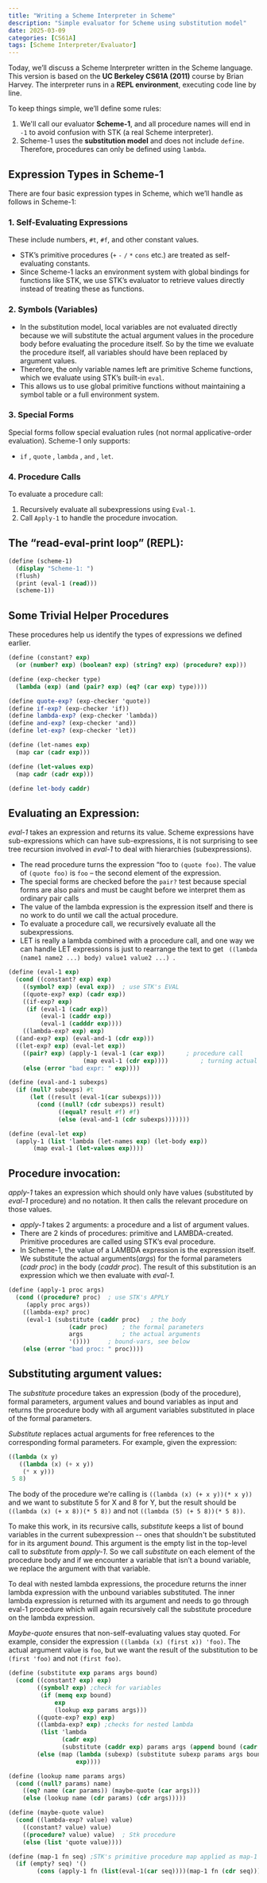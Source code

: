 ```yaml
---
title: "Writing a Scheme Interpreter in Scheme"
description: "Simple evaluator for Scheme using substitution model"
date: 2025-03-09
categories: [CS61A]
tags: [Scheme Interpreter/Evaluator]
---
```


<p>Today, we’ll discuss a Scheme Interpreter written in the Scheme language. This version is based on the <strong>UC Berkeley CS61A (2011)</strong> course by Brian Harvey. The interpreter runs in a <strong>REPL environment</strong>, executing code line by line.</p>

<p>To keep things simple, we’ll define some rules:</p>

<ol>
  <li>We'll call our evaluator <strong>Scheme-1</strong>, and all procedure names will end in <code>-1</code> to avoid confusion with STK (a real Scheme interpreter).</li>
  <li>Scheme-1 uses the <strong>substitution model</strong> and does not include <code>define</code>. Therefore, procedures can only be defined using <code>lambda</code>.</li>
</ol>

<h2>Expression Types in Scheme-1</h2>

<p>There are four basic expression types in Scheme, which we’ll handle as follows in Scheme-1:</p>

<h3>1. Self-Evaluating Expressions</h3>

<p>These include numbers, <code>#t</code>, <code>#f</code>, and other constant values.</p>

<ul>
  <li>STK’s primitive procedures (<code>+</code>  <code>-</code>  <code>/</code>  <code>*</code>  <code>cons</code>  etc.) are treated as self-evaluating constants.</li>
  <li>Since Scheme-1 lacks an environment system with global bindings for functions like STK, we use STK’s evaluator to retrieve values directly instead of treating these as functions.</li>
</ul>

<h3>2. Symbols (Variables)</h3>

<ul>
  <li>In the substitution model, local variables are not evaluated directly because we will substitute the actual argument values in the procedure body before evaluating the procedure itself. So by the time we evaluate the procedure itself, all variables should have been replaced by argument values. </li>
  <li>Therefore, the only variable names left are primitive Scheme functions, which we evaluate using STK’s built-in <code>eval</code>.</li>
  <li>This allows us to use global primitive functions without maintaining a symbol table or a full environment system.</li>
</ul>

<h3>3. Special Forms</h3>

<p>Special forms follow special evaluation rules (not normal applicative-order evaluation). Scheme-1 only supports:</p>

<ul>
  <li><code>if</code> , <code>quote</code> , <code>lambda</code> , <code>and</code> , <code>let</code>. </li>
</ul>

<h3>4. Procedure Calls</h3>

<p>To evaluate a procedure call:</p>

<ol>
  <li>Recursively evaluate all subexpressions using <code>Eval-1</code>.</li>
  <li>Call <code>Apply-1</code> to handle the procedure invocation.</li>
</ol>

<h2>The “read-eval-print loop” (REPL):</h2>

```scheme
(define (scheme-1)
  (display "Scheme-1: ")
  (flush)
  (print (eval-1 (read)))
  (scheme-1))
```

<h2>Some Trivial Helper Procedures</h2>

<p>These procedures help us identify the types of expressions we defined earlier.</p>

```scheme
(define (constant? exp)
  (or (number? exp) (boolean? exp) (string? exp) (procedure? exp)))

(define (exp-checker type)
  (lambda (exp) (and (pair? exp) (eq? (car exp) type))))

(define quote-exp? (exp-checker 'quote))
(define if-exp? (exp-checker 'if))
(define lambda-exp? (exp-checker 'lambda))
(define and-exp? (exp-checker 'and))
(define let-exp? (exp-checker 'let))

(define (let-names exp)
  (map car (cadr exp)))

(define (let-values exp)
  (map cadr (cadr exp)))

(define let-body caddr)
```

<h2>Evaluating an Expression:</h2>

<p><i>eval-1</i> takes an expression and returns its value. Scheme expressions have sub-expressions which can have sub-expressions, it is not surprising to see tree recursion involved in <i>eval-1</i> to deal with hierarchies (subexpressions). </p>

<ul>
  <li>The read procedure turns the expression “foo to <code>(quote foo)</code>. The value of <code>(quote foo)</code> is <code>foo</code> – the second element of the expression.</li>
  <li>The special forms are checked before the <code>pair?</code> test because special forms are also pairs and must be caught before we interpret them as ordinary pair calls </li>
  <li>The value of the lambda expression is the expression itself and there is no work to do until we call the actual procedure. </li>
  <li>To evaluate a procedure call, we recursively evaluate all the subexpressions. </li>
  <li>LET is really a lambda combined with a procedure call, and one way we can handle LET expressions is just to rearrange the text to get <code> ((lambda (name1 name2 ...) body) value1 value2 ...) </code>. </li>
</ul>

```scheme
(define (eval-1 exp)
  (cond ((constant? exp) exp) 
	((symbol? exp) (eval exp))	; use STK's EVAL
	((quote-exp? exp) (cadr exp))
	((if-exp? exp)
	 (if (eval-1 (cadr exp))
	     (eval-1 (caddr exp))
	     (eval-1 (cadddr exp))))
	((lambda-exp? exp) exp)
  ((and-exp? exp) (eval-and-1 (cdr exp)))
  ((let-exp? exp) (eval-let exp))
	((pair? exp) (apply-1 (eval-1 (car exp))      ; procedure call
			         (map eval-1 (cdr exp))))         ; turning actual argument expressions into argument values by tree recursion
	(else (error "bad expr: " exp))))

(define (eval-and-1 subexps)
  (if (null? subexps) #t
      (let ((result (eval-1(car subexps))))
        (cond ((null? (cdr subexps)) result)
              ((equal? result #f) #f)
              (else (eval-and-1 (cdr subexps)))))))

(define (eval-let exp)
  (apply-1 (list 'lambda (let-names exp) (let-body exp))
	   (map eval-1 (let-values exp))))
```

<h2>Procedure invocation:</h2>

<p><i>apply-1</i> takes an expression which should only have values (substituted by <i>eval-1</i> procedure) and no notation. It then calls the relevant procedure on those values. </p>

<ul>
  <li><i>apply-1</i> takes 2 arguments: a procedure and a list of argument values.</li>
  <li>There are 2 kinds of procedures: primitive and LAMBDA-created. Primitive procedures are called using STK’s eval procedure.</li>
  <li>In Scheme-1, the value of a LAMBDA expression is the expression itself. We substitute the actual arguments(<i>args</i>) for the formal parameters (<i>cadr proc</i>) in the body (<i>caddr proc</i>). The result of this substitution is an expression which we then evaluate with <i>eval-1.</i></li>
</ul>

```scheme
(define (apply-1 proc args)
  (cond ((procedure? proc)	; use STK's APPLY
	 (apply proc args))
	((lambda-exp? proc)
	 (eval-1 (substitute (caddr proc)   ; the body
			     (cadr proc)    ; the formal parameters
			     args           ; the actual arguments
			     '())))	    ; bound-vars, see below
	(else (error "bad proc: " proc))))
```

<h2>Substituting argument values:</h2>

<p>The <i>substitute</i> procedure takes an expression (body of the procedure), formal parameters, argument values and bound variables as input and returns the procedure body with all argument variables substituted in place of the formal parameters. </p>

<p><i>Substitute</i> replaces actual arguments for free references to the corresponding formal parameters. For example, given the expression:</p>

```scheme
((lambda (x y)
   ((lambda (x) (+ x y))
    (* x y)))
 5 8)
```

<p>The body of the procedure we're calling is <code>((lambda (x) (+ x y))(* x y))</code> and we want to substitute 5 for X and 8 for Y, but the result should be <code>((lambda (x) (+ x 8))(* 5 8))</code> and not  <code>((lambda (5) (+ 5 8))(* 5 8))</code>.</p>

<p>To make this work, in its recursive calls, <i>substitute</i> keeps a list of bound variables in the current subexpression -- ones that shouldn't be substituted for in its argument <i>bound</i>.  This argument is the empty list in the top-level call to <i>substitute</i> from <i>apply-1</i>. So we call <i>substitute</i> on each element of the procedure body and if we encounter a variable that isn’t a bound variable, we replace the argument with that variable.</p>

<p>To deal with nested lambda expressions, the procedure returns the inner lambda expression with the unbound variables substituted. The inner lambda expression is returned with its argument and needs to go through eval-1 procedure which will again recursively call the substitute procedure on the lambda expression.</p>

<p><i>Maybe-quote</i> ensures that non-self-evaluating values stay quoted. For example, consider the expression <code>((lambda (x) (first x)) 'foo)</code>. The actual argument value is <code>foo</code>, but we want the result of the substitution to be <code>(first 'foo)</code> and not <code>(first foo)</code>.</p>

```scheme
(define (substitute exp params args bound)
  (cond ((constant? exp) exp)
        ((symbol? exp) ;check for variables
         (if (memq exp bound)
             exp
             (lookup exp params args)))
        ((quote-exp? exp) exp)
        ((lambda-exp? exp) ;checks for nested lambda
         (list 'lambda
               (cadr exp)
               (substitute (caddr exp) params args (append bound (cadr exp)))))
        (else (map (lambda (subexp) (substitute subexp params args bound))
                   exp))))

(define (lookup name params args)
  (cond ((null? params) name)
	((eq? name (car params)) (maybe-quote (car args)))
	(else (lookup name (cdr params) (cdr args)))))

(define (maybe-quote value)
  (cond ((lambda-exp? value) value)
	((constant? value) value)
	((procedure? value) value)	; Stk procedure
	(else (list 'quote value))))
```

```scheme
(define (map-1 fn seq) ;STK's primitive procedure map applied as map-1
  (if (empty? seq) '()
        (cons (apply-1 fn (list(eval-1(car seq))))(map-1 fn (cdr seq)))))
```